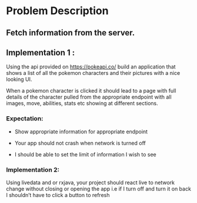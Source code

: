 # Problem Description 

## Fetch information from the server.

## Implementation 1 : 

Using the api provided on <https://pokeapi.co/> build an application that shows a list of all the pokemon characters and their pictures with a nice looking UI. 

When a pokemon character is clicked it should lead to a page with full details of the character pulled from the appropriate endpoint with all images, move, abilities, stats etc showing at different sections. 

### Expectation: 

-   Show appropriate information for appropriate endpoint 

-   Your app should not crash when network is turned off 

-   I should be able to set the limit of information I wish to see

### Implementation 2:

Using livedata and or rxjava, your project should react live to network change without closing or opening the app i.e if I turn off and turn it on back I shouldn’t have to click a button to refresh 
